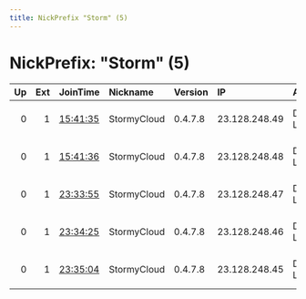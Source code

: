 ```yaml
---
title: NickPrefix "Storm" (5)
---
```


# NickPrefix: "Storm" (5)

|   Up |   Ext | JoinTime                                                                                              | Nickname    | Version   | IP            | AS            | CC   |   ORp |   Dirp | OS    | Contact                            |   eFamMembers |
|-----:|------:|:------------------------------------------------------------------------------------------------------|:------------|:----------|:--------------|:--------------|:-----|------:|-------:|:------|:-----------------------------------|--------------:|
|    0 |     1 | [15:41:35](https://nusenu.github.io/OrNetStats/w/relay/FA59728E458BD43A302850AD1CB275264CA49C7B.html) | StormyCloud | 0.4.7.8   | 23.128.248.49 | DATAIDEAS-LLC | us   |   443 |      0 | Linux | ContactInfo email:abuse stormyclou |             5 |
|    0 |     1 | [15:41:36](https://nusenu.github.io/OrNetStats/w/relay/97A19380AC69FF83A79C82E009D1E932E9C62997.html) | StormyCloud | 0.4.7.8   | 23.128.248.48 | DATAIDEAS-LLC | us   |   443 |      0 | Linux | ContactInfo email:abuse stormyclou |             5 |
|    0 |     1 | [23:33:55](https://nusenu.github.io/OrNetStats/w/relay/CA5AC6E01051BFD09098A60D7BDAABC34D68462C.html) | StormyCloud | 0.4.7.8   | 23.128.248.47 | DATAIDEAS-LLC | us   |   443 |      0 | Linux | ContactInfo email:abuse stormyclou |             5 |
|    0 |     1 | [23:34:25](https://nusenu.github.io/OrNetStats/w/relay/C787ADABCA912A70F55A61518A128C062053C278.html) | StormyCloud | 0.4.7.8   | 23.128.248.46 | DATAIDEAS-LLC | us   |   443 |      0 | Linux | ContactInfo email:abuse stormyclou |             5 |
|    0 |     1 | [23:35:04](https://nusenu.github.io/OrNetStats/w/relay/11341223E37D4A9A4DBA2578E82411B2E7B56DFC.html) | StormyCloud | 0.4.7.8   | 23.128.248.45 | DATAIDEAS-LLC | us   |   443 |      0 | Linux | ContactInfo email:abuse stormyclou |             5 |

